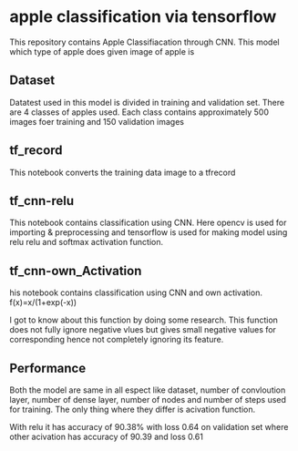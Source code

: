 # apple classification via tensorflow
This repository contains Apple Classifiacation through CNN. This model which type of apple does given image of apple is

## Dataset
Datatest used in this model is divided in training and validation set. There are 4 classes of apples used. Each class contains approximately 500 images foer training and 150 validation images

## tf_record
This notebook converts the training data image to a tfrecord

## tf_cnn-relu
This notebook contains classification using CNN. Here opencv is used for importing & preprocessing and tensorflow is used for making model using relu relu and softmax activation function.

## tf_cnn-own_Activation
his notebook contains classification using CNN and own activation.
f(x)=x/(1+exp(-x))

I got to know about this function by doing some research. This function does not fully ignore negative vlues but gives small negative values for corresponding hence not completely ignoring its feature.

## Performance
Both the model are same in all espect like dataset, number of convloution layer, number of dense layer, number of nodes and number of steps used for training. The only thing where they differ is acivation function.

With relu it has accuracy of 90.38%  with loss 0.64 on validation set where other acivation has accuracy of 90.39 and loss 0.61
